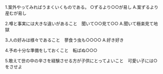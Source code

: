 1.案外やってみればうまくいくものである。 ○ずるより○○が易し
A.案ずるより産むが易し

2.噂と事実には大きな違いがあること　聞いて○○見て○○
A.聞いて極楽見て地獄

3.人の好みは様々であること　蓼食う虫も○○○○
A.好き好き　

4.予め十分な準備をしておくこと　転ばぬ○○○

5.敢えて世の中の辛さを経験させる方が子供にとってよいこと　可愛い子には○をさせよ


